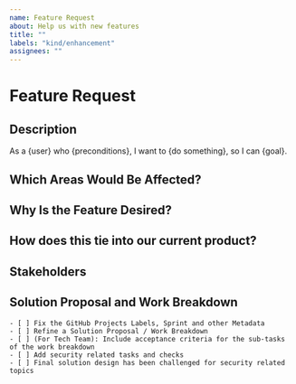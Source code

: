 ```yaml
---
name: Feature Request
about: Help us with new features
title: ""
labels: "kind/enhancement"
assignees: ""
---
```


# Feature Request

## Description
<!-- A clear and concise description of what the user wants to happen. Example below. Replace brackets! -->
As a {user} who {preconditions}, I want to {do something}, so I can {goal}.

## Which Areas Would Be Affected?
<!-- e.g., DPF, CI, build, transfer, etc. -->

## Why Is the Feature Desired?
<!-- Are there any requirements? -->

## How does this tie into our current product?
<!-- Describe whether this request is related to an existing workflow, feature, or otherwise something in the product today. Or, does this open us up to new markets and innovative ideas? -->

## Stakeholders
<!-- Add more on who asked for this, i.e. company, person, how much they pay us, what their tier is, are they a strategic account, etc. Who needs to be kept up-to-date about this feature? -->

## Solution Proposal and Work Breakdown
<!-- If you already know what needs to be done, please add a tasklist. -->

```[tasklist]
- [ ] Fix the GitHub Projects Labels, Sprint and other Metadata
- [ ] Refine a Solution Proposal / Work Breakdown
- [ ] (For Tech Team): Include acceptance criteria for the sub-tasks of the work breakdown
- [ ] Add security related tasks and checks
- [ ] Final solution design has been challenged for security related topics
```
